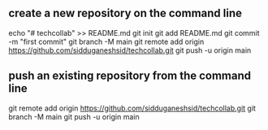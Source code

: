 create a new repository on the command line
---------------------------------------------
echo "# techcollab" >> README.md
git init
git add README.md
git commit -m "first commit"
git branch -M main
git remote add origin https://github.com/sidduganeshsid/techcollab.git
git push -u origin main

push an existing repository from the command line
--------------------------------------------------
git remote add origin https://github.com/sidduganeshsid/techcollab.git
git branch -M main
git push -u origin main

